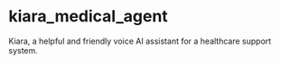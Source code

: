 # kiara_medical_agent
Kiara, a helpful and friendly voice AI assistant for a healthcare support system.
